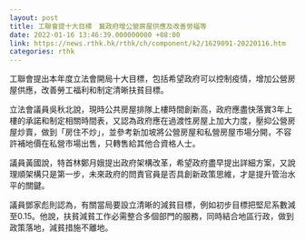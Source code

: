 ```yaml
---
layout: post
title: 工聯會提十大目標　冀政府增公營房屋供應及改善勞福等
date: 2022-01-16 13:46:39.000000000 +08:00
link: https://news.rthk.hk/rthk/ch/component/k2/1629091-20220116.htm
categories: rthk
---
```


工聯會提出本年度立法會開局十大目標，包括希望政府可以控制疫情，增加公營房屋供應，改善勞工福利和制定清晰扶貧目標。

立法會議員吳秋北說，現時公共房屋排隊上樓時間創新高，政府應盡快落實3年上樓的承諾和制定相關時間表，又認為政府應在過渡性房屋上加大力度，壓抑公營房屋炒賣，做到「房住不炒」，並參考新加坡將公營房屋和私營房屋市場分開，不容許補地價在私營市場出售，只轉售給其他合資格人士。

議員黃國說，特首林鄭月娥提出政府架構改革，希望政府盡早提出詳細方案，又說理順架構只是第一步，未來政府的問責官員是否具創新政策思維，才是提升管治水平的關鍵。

議員鄧家彪則認為，有關當局要設立清晰的減貧目標，例如初步目標把堅尼系數減至0.15。他說，扶貧減貧工作必需整合多個部門的服務，同時結合地區行政，做到政策落地，減貧措施不離地。
